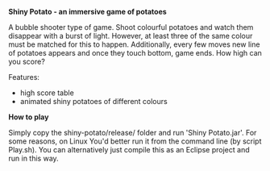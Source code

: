 **Shiny Potato - an immersive game of potatoes**

A bubble shooter type of game. Shoot colourful potatoes and watch them disappear with a burst of light. However, at least three of the same colour must be matched for this to happen. Additionally, every few moves new line of potatoes appears and once they touch bottom, game ends. How high can you score?

Features:
- high score table
- animated shiny potatoes of different colours

**How to play**

Simply copy the shiny-potato/release/ folder and run 'Shiny Potato.jar'. For some reasons, on Linux You'd better run it from the command line (by script Play.sh). 
You can alternatively just compile this as an Eclipse project and run in this way.
